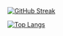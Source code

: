 <!--
### Hi there 👋

**azujuuuuuun/azujuuuuuun** is a ✨ _special_ ✨ repository because its `README.md` (this file) appears on your GitHub profile.

Here are some ideas to get you started:

- 🔭 I’m currently working on ...
- 🌱 I’m currently learning ...
- 👯 I’m looking to collaborate on ...
- 🤔 I’m looking for help with ...
- 💬 Ask me about ...
- 📫 How to reach me: ...
- 😄 Pronouns: ...
- ⚡ Fun fact: ...
-->

[![GitHub Streak](http://github-readme-streak-stats.herokuapp.com?user=azujuuuuuun&theme=dark)](https://git.io/streak-stats)

[![Top Langs](https://github-readme-stats.vercel.app/api/top-langs/?username=azujuuuuuun&exclude_repo=kyoupro&langs_count=10&layout=compact&theme=dark)](https://github.com/anuraghazra/github-readme-stats)
